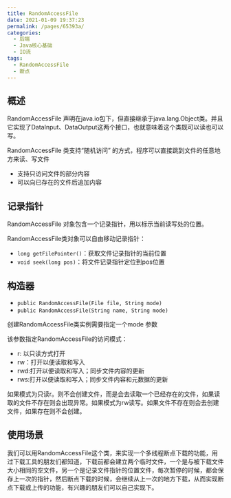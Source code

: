 ```yaml
---
title: RandomAccessFile
date: 2021-01-09 19:37:23
permalink: /pages/65393a/
categories:
  - 后端
  - Java核心基础
  - IO流
tags:
  - RandomAccessFile
  - 断点
---
```

## 概述

RandomAccessFile 声明在java.io包下，但直接继承于java.lang.Object类。并且它实现了DataInput、DataOutput这两个接口，也就意味着这个类既可以读也可以写。

RandomAccessFile 类支持“随机访问” 的方式，程序可以直接跳到文件的任意地方来读、写文件

- 支持只访问文件的部分内容
- 可以向已存在的文件后追加内容



## 记录指针

RandomAccessFile 对象包含一个记录指针，用以标示当前读写处的位置。

RandomAccessFile类对象可以自由移动记录指针：

- `long getFilePointer()`：获取文件记录指针的当前位置
- `void seek(long pos)`：将文件记录指针定位到pos位置



## 构造器

- `public RandomAccessFile(File file, String mode)`
- `public RandomAccessFile(String name, String mode)`

创建RandomAccessFile类实例需要指定一个mode 参数

该参数指定RandomAccessFile的访问模式：

- r: 以只读方式打开
- rw：打开以便读取和写入
- rwd:打开以便读取和写入；同步文件内容的更新
- rws:打开以便读取和写入；同步文件内容和元数据的更新

如果模式为只读r。则不会创建文件，而是会去读取一个已经存在的文件，如果读取的文件不存在则会出现异常。如果模式为rw读写。如果文件不存在则会去创建文件，如果存在则不会创建。



## 使用场景

我们可以用RandomAccessFile这个类，来实现一个多线程断点下载的功能，用过下载工具的朋友们都知道，下载前都会建立两个临时文件，一个是与被下载文件大小相同的空文件，另一个是记录文件指针的位置文件，每次暂停的时候，都会保存上一次的指针，然后断点下载的时候，会继续从上一次的地方下载，从而实现断点下载或上传的功能，有兴趣的朋友们可以自己实现下。